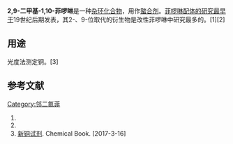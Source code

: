 **2,9-二甲基-1,10-菲啰啉**是一种[杂环化合物](../Page/杂环化合物.md "wikilink")，用作[螯合剂](https://zh.wikipedia.org/wiki/螯合剂 "wikilink")。[菲啰啉配体的研究最早于](https://zh.wikipedia.org/wiki/菲啰啉 "wikilink")19世纪后期发表，其2-、9-位取代的衍生物是改性菲啰啉中研究最多的。\[1\]\[2\]

## 用途

光度法测定铜。\[3\]

## 参考文献

[Category:邻二氮菲](https://zh.wikipedia.org/wiki/Category:邻二氮菲 "wikilink")

1.
2.
3.  [新铜试剂](http://www.chemicalbook.com/ProductChemicalPropertiesCB0429520.htm). Chemical Book. \[2017-3-16\]